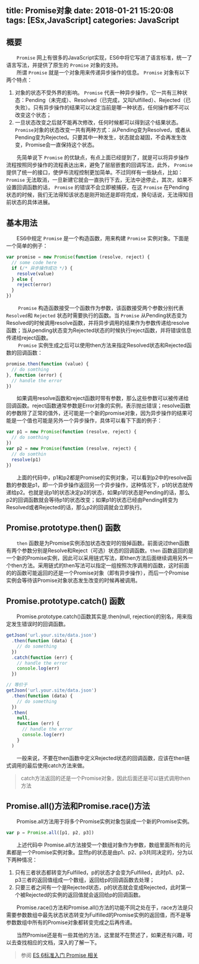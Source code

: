 title: Promise对象
date: 2018-01-21 15:20:08
tags: [ESx,JavaScript]
categories: JavaScript
---
## 概要
&emsp;&emsp;`Promise` 网上有很多的JavaScript实现，ES6中将它写进了语言标准，统一了语言写法，并提供了原生的 `Promise` 对象的支持。    
&emsp;&emsp;所谓 `Promise` 就是一个对象用来传递异步操作的信息。 `Promise` 对象有以下两个特点：    
1. 对象的状态不受外界的影响。 `Promise` 代表一种异步操作，它一共有三种状态：Pending（未完成）、Resolved（已完成，又叫fulfilled）、Rejected（已失败）。只有异步操作的结果可以决定当前是哪一种状态，任何操作都不可以改变这个状态；
2. 一旦状态改变之后就不能再次修改，任何时候都可以得到这个结果状态。 `Promise`对象的状态改变一共有两种方式：从Pending变为Resolved，或者从Pending变为Rejected。只要其中一种发生，状态就会凝固，不会再发生改变，Promise会一直保持这个状态。

&emsp;&emsp;先简单说下 `Promise` 的优缺点，有点上面已经提到了，就是可以将异步操作流程按照同步操作的流程表达出来，避免了层层嵌套的回调写法，此外， `Promise` 提供了统一的接口，使伊布流程控制更加简单。不过同样有一些缺点，比如： `Promise` 无法取消，一旦新建它就会一直执行下去，无法中途停止，其次，如果不设置回调函数的话， `Promise` 的错误不会立即被捕获，在这 `Promise` 在Pending状态的时候，我们无法得知该状态是刚开始还是即将完成，换句话说，无法得知目前状态的具体进展。    
## 基本用法
&emsp;&emsp;ES6中规定 `Promise` 是一个构造函数，用来构建 `Promise` 实例对象。下面是一个简单的例子：    
```js
var promise = new Promise(function (resolve, reject) {
  // some code here
  if (/* 异步操作成功 */) {
    resolve(value)
  } else {
    reject(error)
  }
})
```

&emsp;&emsp; `Promise` 构造函数接受一个函数作为参数，该函数接受两个参数分别代表 `Resolved`和 `Rejected` 状态时需要执行的函数。当 `Promise` 从Pending状态变为Resolved的时候调用resolve函数，并将异步调用的结果作为参数传递给resolve函数；当从pending状态变为Rejected状态的时候执行reject函数，并将错误信息传递给reject函数。    
&emsp;&emsp; `Promise` 实例生成之后可以使用then方法来指定Resolved状态和Rejected函数的回调函数：    
```js
promise.then(function (value) {
  // do somthing
}, function (error) {
  // handle the error
})
```

&emsp;&emsp;如果调用resolve函数和reject函数时带有参数，那么这些参数可以被传递给回调函数。reject函数通常参数是Error对象的实例，表示抛出错误；resolve函数的参数除了正常的值外，还可能是一个新的promise对象，因为异步操作的结果可能是一个值也可能是另外一个异步操作，具体可以看下下面的例子：    
```js
var p1 = new Promise(function (resolve, reject) {
  // do somthing
})
var p2 = new Promise(function (resolve, reject) {
  // do somthin
  resolve(p1)
})
```

&emsp;&emsp;上面的代码中，p1和p2都是Promise的实例对象，可以看到p2中的resolve函数的参数是p1，即一个异步操作返回另一个异步操作，这种情况下，p1的状态就传递给p2。也就是说p1的状态决定p2的状态，如果p1的状态是Pending的话，那么p2的回调函数就会等待p1的状态改变；如果p1的状态已经由Pending转变为Resolved或者Rejected的话，那么p2的回调就会立即执行。    
## Promise.prototype.then() 函数
&emsp;&emsp;`then` 函数是为Promise实例添加状态改变时的毁掉函数。前面说过then函数有两个参数分别是Resolve和Reject（可选）状态的回调函数。`then` 函数返回的是一个新的Promise实例，因此可以采用链式写法，即then方法后面继续调用另外一个then方法。采用链式的then写法可以指定一组按照次序调用的函数，这时前面的的函数可能返回的还是一个Promise对象（即有异步操作），而后一个Promise实例会等待该Promise对象状态发生改变的时候再被调用。    
## Promise.prototype.catch() 函数
&emsp;&emsp;Promise.prototype.catch()函数其实是.then(null, rejection)的别名，用来指定发生错误时的回调函数。    
```js
getJson('url.your.site/data.json')
  .then(function (data) {
    // do something
  })
  .catch(function (err) {
    // handle the error
    console.log(err)
  })

// 等价于
getJson('url.your.site/data.json')
  .then(function (data) {
    // do something
  })
  .then(
    null,
    function (err) {
      // handle the error
      console.log(err)
    }
  )
```

&emsp;&emsp;一般来说，不要在then函数中定义Rejected状态的回调函数，应该在then链式调用的最后使用catch方法来做。
> catch方法返回的还是一个Promise对象，因此后面还是可以链式调用then方法

## Promise.all()方法和Promise.race()方法
&emsp;&emsp;Promise.all方法用于将多个Promise实例对象包装成一个新的Promise实例。    
```js
var p = Promise.all([p1, p2, p3])
```

&emsp;&emsp;上述代码中 Promise.all方法接受一个数组对象作为参数，数组里面所有的元素都是一个Promise实例对象。显然p的状态是由p1、p2、p3共同决定的，分为以下两种情况：    
1. 只有三者状态都转变为Fulfilled，p的状态才会变为Fulfilled，此时p1、p2、p3三者的返回值组成一个数组，返回给p的回调函数去处理；
2. 只要三者之间有一个是Rejected状态，p的状态就会变成Rejected，此时第一个被Rejected的实例的返回值就会返回给p的回调函数。    

&emsp;&emsp;Promise.race()方法和Promise.all()方法的功能不同之处在于，race方法是只需要参数数组中最先状态状态转变为Fulfilled的Promise实例的返回值，而不是等参数数组中所有的Promise对象都转变完成之后再传递。    

&emsp;&emsp;当然Promise还是有一些其他的方法，这里就不在赘述了，如果还有兴趣，可以去查找相应的文档，深入的了解一下。    

> 参阅 [ES 6标准入门 Promise 相关](//es6.ruanyifeng.com/#docs/promise)